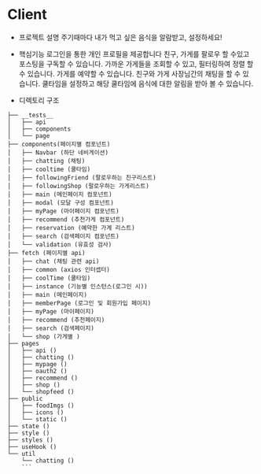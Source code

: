 # Client


- 프로젝트 설명
주기때마다 내가 먹고 싶은 음식을 알람받고, 설정하세요!

- 핵심기능
로그인을 통한 개인 프로필을 제공합니다
친구, 가게를 팔로우 할 수있고 포스팅을 구독할 수 있습니다.
가까운 가게들을 조회할 수 있고, 필터링하여 정렬 할 수 있습니다.
가게를 예약할 수 있습니다.
친구와 가게 사장님간의 채팅을 할 수 있습니다.
쿨타임을 설정하고 해당 쿨타임에 음식에 대한 알림을 받아 볼 수 있습니다.

- 디렉토리 구조

```
├── __tests__
│   ├── api
│   ├── components
│   └── page
├── components(페이지별 컴포넌트)
│   ├── Navbar (하단 네비게이션)
│   ├── chatting (채팅)
│   ├── cooltime (쿨타임)
│   ├── followingFriend (팔로우하는 친구리스트)
│   ├── followingShop (팔로우하는 가게리스트)
│   ├── main (메인페이지 컴포넌트)
│   ├── modal (모달 구성 컴포넌트)
│   ├── myPage (마이페이지 컴포넌트)
│   ├── recommend (추천가게 컴포넌트)
│   ├── reservation (예약한 가계 리스트)
│   ├── search (검색페이지 컴포넌트)
│   └── validation (유효성 검사)
├── fetch (페이지별 api)
│   ├── chat (채팅 관련 api)
│   ├── common (axios 인터셉터)
│   ├── coolTime (쿨타임)
│   ├── instance (기능별 인스턴스(로그인 시))
│   ├── main (메인페이지)
│   ├── memberPage (로그인 및 회원가입 페이지)
│   ├── myPage (마이페이지)
│   ├── recommend (추천페이지)
│   ├── search (검색페이지)
│   └── shop (가게별 )
├── pages
│   ├── api ()
│   ├── chatting ()
│   ├── mypage ()
│   ├── oauth2 ()
│   ├── recommend ()
│   ├── shop ()
│   └── shopfeed ()
├── public
│   ├── foodImgs ()
│   ├── icons ()
│   └── static ()
├── state ()
├── style ()
├── styles ()
├── useHook ()
└── util
    └── chatting ()
    ```
